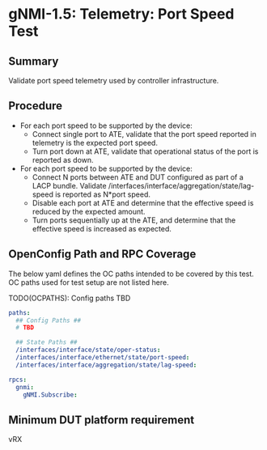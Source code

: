 # gNMI-1.5: Telemetry: Port Speed Test

## Summary

Validate port speed telemetry used by controller infrastructure.

## Procedure

*   For each port speed to be supported by the device:
    *   Connect single port to ATE, validate that the port speed reported in
        telemetry is the expected port speed.
    *   Turn port down at ATE, validate that operational status of the port is
        reported as down.
*   For each port speed to be supported by the device:
    *   Connect N ports between ATE and DUT configured as part of a LACP bundle.
        Validate /interfaces/interface/aggregation/state/lag-speed is reported
        as N*port speed.
    *   Disable each port at ATE and determine that the effective speed is
        reduced by the expected amount.
    *   Turn ports sequentially up at the ATE, and determine that the effective
        speed is increased as expected.

## OpenConfig Path and RPC Coverage

The below yaml defines the OC paths intended to be covered by this test.  OC paths used for test setup are not listed here.

TODO(OCPATHS): Config paths TBD

```yaml
paths:
  ## Config Paths ##
  # TBD

  ## State Paths ##
  /interfaces/interface/state/oper-status:
  /interfaces/interface/ethernet/state/port-speed:
  /interfaces/interface/aggregation/state/lag-speed:

rpcs:
  gnmi:
    gNMI.Subscribe:
```


## Minimum DUT platform requirement

vRX
